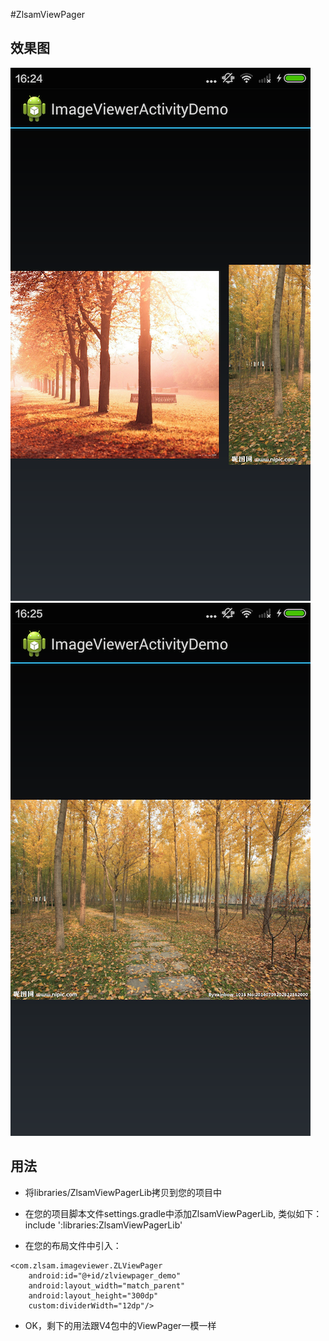#ZlsamViewPager  
## 效果图  
![Alt text](src/main/res/raw/device-2017-07-10-162444.png?raw=true "pic1")
![Alt text](src/main/res/raw/device-2017-07-10-162510.png?raw=true "pic2")

## 用法  
- 将libraries/ZlsamViewPagerLib拷贝到您的项目中

- 在您的项目脚本文件settings.gradle中添加ZlsamViewPagerLib, 类似如下：  
include ':libraries:ZlsamViewPagerLib'  
  
- 在您的布局文件中引入：  
<?xml version="1.0" encoding="utf-8"?>
<LinearLayout xmlns:android="http://schemas.android.com/apk/res/android"
    xmlns:custom="http://schemas.android.com/apk/res-auto"
    android:orientation="vertical"
    android:layout_width="fill_parent"
    android:layout_height="fill_parent"
    android:gravity="center">

    <com.zlsam.imageviewer.ZLViewPager
        android:id="@+id/zlviewpager_demo"
        android:layout_width="match_parent"
        android:layout_height="300dp"
        custom:dividerWidth="12dp"/>

</LinearLayout>

- OK，剩下的用法跟V4包中的ViewPager一模一样